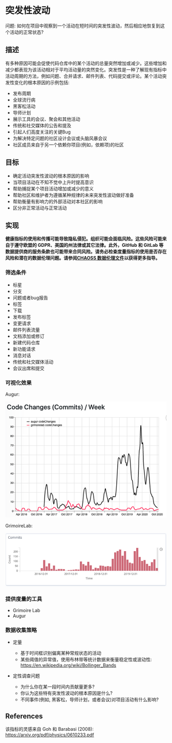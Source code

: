 # 突发性波动

问题: 如何在项目中观察到一个活动在短时间的突发性波动，然后相应地恢复到这个活动的正常状态?

## 描述
有多种原因可能会促使代码仓库中的某个活动的总量突然增加或减少。这些增加和减少都表现为该活动相对于平均活动量的突然变化。突发性是一种了解现有指标中活动周期的方法，例如问题、合并请求、邮件列表、代码提交或评论。某个活动突发性变化的根本原因的示例包括:

 - 发布周期
 - 全球流行病
 - 黑客松活动
 - 导师计划
 - 展示工具的会议、聚会和其他活动
 - 传统和社交媒体的公告和提及
 - 引起人们高度关注的关键Bug
 - 为解决特定问题的社区设计会议或头脑风暴会议
 - 社区成员来自于另一个依赖你项目(例如，依赖项)的社区

## 目标
 - 确定活动突发性波动的根本原因的影响
 - 当项目活动在不知不觉中上升时提高意识
 - 帮助捕捉某个项目活动增加或减少的意义
 - 帮助社区和维护者为遵循某种规律的未来突发性波动做好准备
 - 帮助衡量有影响力的外部活动对本社区的影响
 - 区分非正常活动与正常活动


## 实现

__健康指标的使用和传播可能导致隐私侵犯。组织可能会面临风险。这些风险可能来自于遵守欧盟的 GDPR、美国的州法律或其它法律。此外，GitHub 和 GitLab 等数据提供商的服务条款也可能带来合同风险。请务必检查度量指标的使用是否存在风险和潜在的数据伦理问题。请参阅[CHAOSS 数据伦理文件](https://github.com/chaoss/metrics/tree/main/resources)以获得更多指导。__

### 筛选条件
 - 标星
 - 分支
 - 问题或者bug报告
 - 标签
 - 下载
 - 发布标签
 - 变更请求
 - 邮件列表流量
 - 文档添加或修订
 - 新建代码仓库
 - 新功能请求
 - 消息对话
 - 传统和社交媒体活动
 - 会议出席和提交

### 可视化效果

Augur:

![Augur 突发性波动](images/burstiness_augur.png)


GrimoireLab:

![GrimoireLab 突发性波动](images/burstiness_gl.png)


### 提供度量的工具
- Grimoire Lab
- Augur

### 数据收集策略
- 定量
  * 基于时间框识别偏离某种常规状态的活动
  * 某些阈值的异常值，使用布林带等统计数据来衡量稳定性或波动性: https://en.wikipedia.org/wiki/Bollinger_Bands

- 定性调查问题
  * 为什么你在某一段时间内贡献量更多?
  * 你认为这些特有突发性波动的根本原因是什么?
  * 不同事件(例如, 黑客松，导师计划，或者会议)对项目活动有什么影响?

## References
该指标的灵感来自 Goh 和 Barabasi (2008): https://arxiv.org/pdf/physics/0610233.pdf
